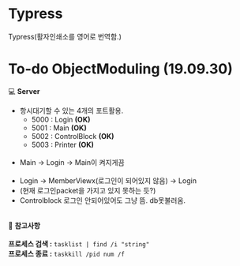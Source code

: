 # Typress
Typress(활자인쇄소를 영어로 번역함.)

# To-do ObjectModuling (19.09.30)

:computer: **Server**<br>

- 항시대기할 수 있는 4개의 포트활용.
  - 5000 : Login **(OK)**
  - 5001 : Main **(OK)**
  - 5002 : ControlBlock **(OK)**
  - 5003 : Printer **(OK)**
  <br>
- Main -> Login -> Main이 켜지게끔<br><br>
- Login -> MemberViewx(로그인이 되어있지 않음) -> Login
- (현재 로그인packet을 가지고 있지 못하는 듯?)
- Controlblock 로그인 안되어있어도 그냥 뜸. db못불러옴.<br><br>

  
:book: **참고사항**<br><br>
**프로세스 검색 :** `` tasklist | find /i "string" ``<br>
**프로세스 종료 :** `` taskkill /pid num /f ``<br>
